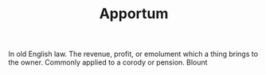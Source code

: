 ---
title: Apportum
letter: A
permalink: "/definitions/bld-apportum.html"
body: In old English law. The revenue, profit, or emolument which a thing brings to
  the owner. Commonly applied to a corody or pension. Blount
published_at: '2018-07-07'
source: Black's Law Dictionary 2nd Ed (1910)
layout: post
---